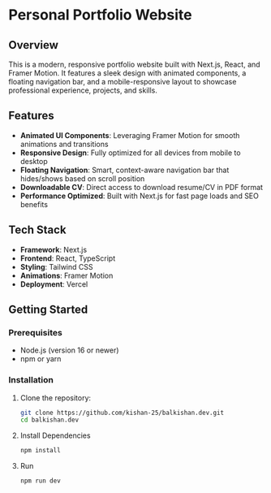 # Personal Portfolio Website

## Overview

This is a modern, responsive portfolio website built with Next.js, React, and Framer Motion. It features a sleek design with animated components, a floating navigation bar, and a mobile-responsive layout to showcase professional experience, projects, and skills.

## Features

- **Animated UI Components**: Leveraging Framer Motion for smooth animations and transitions
- **Responsive Design**: Fully optimized for all devices from mobile to desktop
- **Floating Navigation**: Smart, context-aware navigation bar that hides/shows based on scroll position
- **Downloadable CV**: Direct access to download resume/CV in PDF format
- **Performance Optimized**: Built with Next.js for fast page loads and SEO benefits

## Tech Stack

- **Framework**: Next.js
- **Frontend**: React, TypeScript
- **Styling**: Tailwind CSS
- **Animations**: Framer Motion
- **Deployment**: Vercel

## Getting Started

### Prerequisites

- Node.js (version 16 or newer)
- npm or yarn

### Installation

1. Clone the repository:
   ```bash
   git clone https://github.com/kishan-25/balkishan.dev.git
   cd balkishan.dev

2. Install Dependencies
    ```bash
    npm install

3. Run 
    ```bash
    npm run dev
